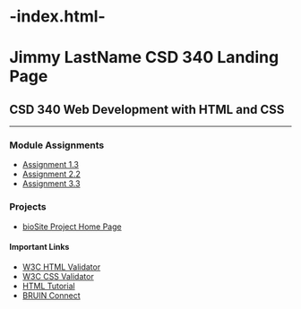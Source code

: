 # -index.html-
<!DOCTYPE html>
<html lang="en">

<head>
    <meta charset="UTF-8">
    <meta name="viewport" content="width=device-width, initial-scale=1.0">
    <title>Jimmy Jones CSD 340 Landing Page</title>
    <link rel="stylesheet" href="site.css">
</head>

<body>
    <div id="container">
        <h1>Jimmy LastName CSD 340 Landing Page</h1>
        <h2>CSD 340 Web Development with HTML and CSS</h2>
        <hr />
        <h3>Module Assignments</h3>
        <ul>
            <li><a href="module-1/Jimmy_Mod1_3.html">Assignment 1.3</a></li>
            <li><a href="module-2/Jimmy_Mod2_2.html">Assignment 2.2</a></li>
            <li><a href="module-3/Jimmy_Mod3_3.html">Assignment 3.3</a></li>
        </ul>
        <h3>Projects</h3>
        <ul>
            <li><a href="biosite/index.html">bioSite Project Home Page</a></li>
        </ul>
        <h4>Important Links</h4>
        <ul>
            <li><a href="https://validator.w3.org/" target="_blank">W3C HTML Validator</a></li>
            <li><a href="http://jigsaw.w3.org/css-validator/" target="_blank">W3C CSS Validator</a></li>
            <li><a href="https://www.w3schools.com/html/" target="_blank">HTML Tutorial</a></li>
            <li><a href="https://bruinconnect.bellevue.edu/" target="_blank">BRUIN Connect</a></li>
        </ul>
    </div>
</body>

</html>
